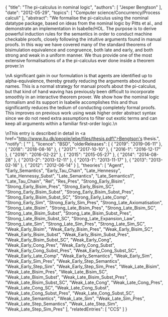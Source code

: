 {
    "title": "The pi-calculus in nominal logic",
    "authors": [
        "Jesper Bengtson"
    ],
    "date": "2012-05-29",
    "topics": [
        "Computer science/Concurrency/Process calculi"
    ],
    "abstract": "We formalise the pi-calculus using the nominal datatype package, based on ideas from the nominal logic by Pitts et al., and demonstrate an implementation in Isabelle/HOL. The purpose is to derive powerful induction rules for the semantics in order to conduct machine checkable proofs, closely following the intuitive arguments found in manual proofs. In this way we have covered many of the standard theorems of bisimulation equivalence and congruence, both late and early, and both strong and weak in a uniform manner. We thus provide one of the most extensive formalisations of a the pi-calculus ever done inside a theorem prover.\n<p>\nA significant gain in our formulation is that agents are identified up to alpha-equivalence, thereby greatly reducing the arguments about bound names. This is a normal strategy for manual proofs about the pi-calculus, but that kind of hand waving has previously been difficult to incorporate smoothly in an interactive theorem prover. We show how the nominal logic formalism and its support in Isabelle accomplishes this and thus significantly reduces the tedium of conducting completely formal proofs. This improves on previous work using weak higher order abstract syntax since we do not need extra assumptions to filter out exotic terms and can keep all arguments within a familiar first-order logic.\n<p>\nThis entry is described in detail in <a href=\"http://www.itu.dk/people/jebe/files/thesis.pdf\">Bengtson's thesis</a>.",
    "notify": [
        ""
    ],
    "licence": "BSD",
    "olderReleases": [
        {
            "2019": "2019-06-11"
        },
        {
            "2018": "2018-08-16"
        },
        {
            "2017": "2017-10-10"
        },
        {
            "2016-1": "2016-12-17"
        },
        {
            "2016": "2016-02-22"
        },
        {
            "2015": "2015-05-27"
        },
        {
            "2014": "2014-08-28"
        },
        {
            "2013-2": "2013-12-11"
        },
        {
            "2013-1": "2013-11-17"
        },
        {
            "2013": "2013-02-16"
        },
        {
            "2012": "2012-06-14"
        }
    ],
    "theories": [
        "Agent",
        "Early_Semantics",
        "Early_Tau_Chain",
        "Late_Hennessy",
        "Late_Hennessy_Subst",
        "Late_Semantics",
        "Late_Semantics1",
        "Late_Tau_Chain",
        "Rel",
        "Res_Pres",
        "Strong_Early_Bisim",
        "Strong_Early_Bisim_Pres",
        "Strong_Early_Bisim_SC",
        "Strong_Early_Bisim_Subst",
        "Strong_Early_Bisim_Subst_Pres",
        "Strong_Early_Bisim_Subst_SC",
        "Strong_Early_Late_Comp",
        "Strong_Early_Sim",
        "Strong_Early_Sim_Pres",
        "Strong_Late_Axiomatisation",
        "Strong_Late_Bisim",
        "Strong_Late_Bisim_Pres",
        "Strong_Late_Bisim_SC",
        "Strong_Late_Bisim_Subst",
        "Strong_Late_Bisim_Subst_Pres",
        "Strong_Late_Bisim_Subst_SC",
        "Strong_Late_Expansion_Law",
        "Strong_Late_Sim",
        "Strong_Late_Sim_Pres",
        "Strong_Late_Sim_SC",
        "Weak_Early_Bisim",
        "Weak_Early_Bisim_Pres",
        "Weak_Early_Bisim_SC",
        "Weak_Early_Bisim_Subst",
        "Weak_Early_Bisim_Subst_Pres",
        "Weak_Early_Bisim_Subst_SC",
        "Weak_Early_Cong",
        "Weak_Early_Cong_Pres",
        "Weak_Early_Cong_Subst",
        "Weak_Early_Cong_Subst_Pres",
        "Weak_Early_Cong_Subst_SC",
        "Weak_Early_Late_Comp",
        "Weak_Early_Semantics",
        "Weak_Early_Sim",
        "Weak_Early_Sim_Pres",
        "Weak_Early_Step_Semantics",
        "Weak_Early_Step_Sim",
        "Weak_Early_Step_Sim_Pres",
        "Weak_Late_Bisim",
        "Weak_Late_Bisim_Pres",
        "Weak_Late_Bisim_SC",
        "Weak_Late_Bisim_Subst",
        "Weak_Late_Bisim_Subst_Pres",
        "Weak_Late_Bisim_Subst_SC",
        "Weak_Late_Cong",
        "Weak_Late_Cong_Pres",
        "Weak_Late_Cong_SC",
        "Weak_Late_Cong_Subst",
        "Weak_Late_Cong_Subst_Pres",
        "Weak_Late_Cong_Subst_SC",
        "Weak_Late_Semantics",
        "Weak_Late_Sim",
        "Weak_Late_Sim_Pres",
        "Weak_Late_Step_Semantics",
        "Weak_Late_Step_Sim",
        "Weak_Late_Step_Sim_Pres"
    ],
    "relatedEntries": [
        "CCS"
    ]
}